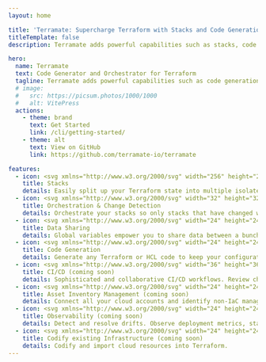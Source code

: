 ```yaml
---
layout: home

title: 'Terramate: Supercharge Terraform with Stacks and Code Generation'
titleTemplate: false
description: Terramate adds powerful capabilities such as stacks, code generation, orchestration, change detection, data sharing and more to Terraform.

hero:
  name: Terramate
  text: Code Generator and Orchestrator for Terraform
  tagline: Terramate adds powerful capabilities such as code generation, stacks, orchestration, change detection, data sharing and more to Terraform.
  # image:
  #   src: https://picsum.photos/1000/1000
  #   alt: VitePress
  actions:
    - theme: brand
      text: Get Started
      link: /cli/getting-started/
    - theme: alt
      text: View on GitHub
      link: https://github.com/terramate-io/terramate

features:
  - icon: <svg xmlns="http://www.w3.org/2000/svg" width="256" height="256" viewBox="0 0 256 256"><path fill="currentColor" d="M230.91 172a8 8 0 0 1-2.91 10.91l-96 56a8 8 0 0 1-8.06 0l-96-56A8 8 0 0 1 36 169.09l92 53.65l92-53.65a8 8 0 0 1 10.91 2.91ZM220 121.09l-92 53.65l-92-53.65a8 8 0 0 0-8 13.82l96 56a8 8 0 0 0 8.06 0l96-56a8 8 0 1 0-8.06-13.82ZM24 80a8 8 0 0 1 4-6.91l96-56a8 8 0 0 1 8.06 0l96 56a8 8 0 0 1 0 13.82l-96 56a8 8 0 0 1-8.06 0l-96-56A8 8 0 0 1 24 80Zm23.88 0L128 126.74L208.12 80L128 33.26Z"/></svg>
    title: Stacks
    details: Easily split up your Terraform state into multiple isolated stacks.
  - icon: <svg xmlns="http://www.w3.org/2000/svg" width="32" height="32" viewBox="0 0 32 32"><path fill="currentColor" d="M6 13V7.414l9 9V28h2V16.414l9-9V13h2V4h-9v2h5.586L16 14.586L7.414 6H13V4H4v9h2z"/></svg>
    title: Orchestration & Change Detection
    details: Orchestrate your stacks so only stacks that have changed within a specific pull request are executed.
  - icon: <svg xmlns="http://www.w3.org/2000/svg" width="24" height="24" viewBox="0 0 24 24"><path fill="currentColor" d="M18 22q-1.25 0-2.125-.875T15 19q0-.175.025-.363t.075-.337l-7.05-4.1q-.425.375-.95.588T6 15q-1.25 0-2.125-.875T3 12q0-1.25.875-2.125T6 9q.575 0 1.1.213t.95.587l7.05-4.1q-.05-.15-.075-.337T15 5q0-1.25.875-2.125T18 2q1.25 0 2.125.875T21 5q0 1.25-.875 2.125T18 8q-.575 0-1.1-.212t-.95-.588L8.9 11.3q.05.15.075.338T9 12q0 .175-.025.363T8.9 12.7l7.05 4.1q.425-.375.95-.587T18 16q1.25 0 2.125.875T21 19q0 1.25-.875 2.125T18 22Z"/></svg>
    title: Data Sharing
    details: Global variables empower you to share data between a bunch of stacks.
  - icon: <svg xmlns="http://www.w3.org/2000/svg" width="24" height="24" viewBox="0 0 24 24"><path fill="currentColor" d="M15 5.25A3.25 3.25 0 0 0 18.25 2h1.5A3.25 3.25 0 0 0 23 5.25v1.5A3.25 3.25 0 0 0 19.75 10h-1.5A3.25 3.25 0 0 0 15 6.75v-1.5ZM4 7a2 2 0 0 1 2-2h7V3H6a4 4 0 0 0-4 4v10a4 4 0 0 0 4 4h12a4 4 0 0 0 4-4v-5h-2v5a2 2 0 0 1-2 2H6a2 2 0 0 1-2-2V7Z"/></svg>
    title: Code Generation
    details: Generate any Terraform or HCL code to keep your configuration DRY.
  - icon: <svg xmlns="http://www.w3.org/2000/svg" width="36" height="36" viewBox="0 0 36 36"><path id="clarityCiCdLine0" fill="currentColor" d="M23.53 19.81a7.45 7.45 0 0 1-1.65-.18a10.48 10.48 0 0 1 .72 2.13h.93a9.52 9.52 0 0 0 3-.49l-.93-1.81a7.67 7.67 0 0 1-2.07.35Zm-5.17-1.94l-.36-.38a7.4 7.4 0 0 1-2.2-5.92a7.31 7.31 0 0 1 1.54-4L17.26 9a1 1 0 0 0 .91 1h.09a1 1 0 0 0 1-.91L19.6 5a1 1 0 0 0-.29-.79a1 1 0 0 0-.79-.21l-4.09.35a1 1 0 0 0 .17 2l1.29-.11a9.45 9.45 0 0 0-2.05 5.32a9.28 9.28 0 0 0 2.67 7.26l.31.37a7.33 7.33 0 0 1 2.06 4.91a7.39 7.39 0 0 1-.26 2.47l1.8.91a8.76 8.76 0 0 0 .45-3.51a9.28 9.28 0 0 0-2.51-6.1Zm14.04.04l-1.21.09a9.65 9.65 0 0 0-7.66-15.55a9.33 9.33 0 0 0-3 .49l.91 1.8a7.67 7.67 0 0 1 9.76 7.39a7.58 7.58 0 0 1-1.65 4.72l.1-1.54a1 1 0 1 0-2-.13l-.28 4.08a1 1 0 0 0 .31.78a.94.94 0 0 0 .69.28h.1l4.08-.42a1 1 0 0 0 .9-1.1a1 1 0 0 0-1.05-.89ZM4.07 20.44h.08l4.09-.35a1 1 0 1 0-.17-2l-1.39.12a7.63 7.63 0 0 1 4.52-1.49a7.9 7.9 0 0 1 1.63.18a10.23 10.23 0 0 1-.71-2.13h-.92a9.66 9.66 0 0 0-5.9 2l.12-1.31a1 1 0 0 0-.92-1.08a1 1 0 0 0-1.08.91l-.35 4.08a1 1 0 0 0 1 1.08Zm14.35 7.79l-4.09.27a1 1 0 0 0 .13 2l1.54-.11a7.71 7.71 0 0 1-12.54-6a7.6 7.6 0 0 1 .29-2L2 21.46a9.59 9.59 0 0 0-.47 2.95A9.7 9.7 0 0 0 17.19 32l-.12 1.18a1 1 0 0 0 .89 1.1h.11a1 1 0 0 0 1-.9l.42-4.06a1 1 0 0 0-1.06-1.1Z"/></svg>
    title: CI/CD (coming soon)
    details: Sophisticated and collaborative CI/CD workflows. Review changes in Pull Requests.
  - icon: <svg xmlns="http://www.w3.org/2000/svg" width="24" height="24" viewBox="0 0 24 24"><g fill="currentColor"><path fill-rule="evenodd" d="M14.364 13.121c.924.924 1.12 2.3.586 3.415l1.535 1.535a1 1 0 0 1-1.414 1.414l-1.535-1.535a3.001 3.001 0 0 1-3.415-4.829a3 3 0 0 1 4.243 0ZM12.95 15.95a1 1 0 1 0-1.414-1.414a1 1 0 0 0 1.414 1.414Z" clip-rule="evenodd"/><path d="M8 5h8v2H8V5Zm8 4H8v2h8V9Z"/><path fill-rule="evenodd" d="M4 4a3 3 0 0 1 3-3h10a3 3 0 0 1 3 3v16a3 3 0 0 1-3 3H7a3 3 0 0 1-3-3V4Zm3-1h10a1 1 0 0 1 1 1v16a1 1 0 0 1-1 1H7a1 1 0 0 1-1-1V4a1 1 0 0 1 1-1Z" clip-rule="evenodd"/></g></svg>
    title: Asset Inventory Management (coming soon)
    details: Connect all your cloud accounts and identify non-IaC managed resources.
  - icon: <svg xmlns="http://www.w3.org/2000/svg" width="24" height="24" viewBox="0 0 24 24"><path fill="currentColor" d="M2 9V5q0-.825.588-1.413T4 3h16q.825 0 1.413.588T22 5v4h-2V5H4v4H2Zm2 9q-.825 0-1.413-.588T2 16v-5h2v5h16v-5h2v5q0 .825-.588 1.413T20 18H4Zm-3 3v-2h22v2H1Zm11-10.5ZM2 11V9h6q.275 0 .525.15t.375.4l1.175 2.325L13.15 6.5q.125-.225.35-.363T14 6q.275 0 .525.138t.375.412L16.125 9H22v2h-6.5q-.275 0-.525-.138t-.375-.412l-.65-1.325l-3.075 5.375q-.125.25-.375.375T9.975 15q-.275 0-.513-.15t-.362-.4L7.375 11H2Z"/></svg>
    title: Observability (coming soon)
    details: Detect and resolve drifts. Observe deployment metrics, stack health and create actionable alerts.
  - icon: <svg xmlns="http://www.w3.org/2000/svg" width="24" height="24" viewBox="0 0 24 24"><path fill="currentColor" d="m9.6 15.6l1.4-1.425L8.825 12L11 9.825L9.6 8.4L6 12l3.6 3.6Zm4.8 0L18 12l-3.6-3.6L13 9.825L15.175 12L13 14.175l1.4 1.425ZM5 21q-.825 0-1.413-.588T3 19V5q0-.825.588-1.413T5 3h14q.825 0 1.413.588T21 5v14q0 .825-.588 1.413T19 21H5Zm0-2h14V5H5v14ZM5 5v14V5Z"/></svg>
    title: Codify existing Infrastructure (coming soon)
    details: Codify and import cloud resources into Terraform.
---
```


